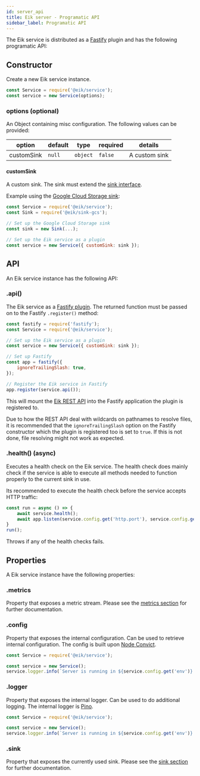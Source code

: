 ```yaml
---
id: server_api
title: Eik server - Programatic API
sidebar_label: Programatic API
---
```


The Eik service is distributed as a [Fastify](https://www.fastify.io/) plugin and has the following programatic API:

## Constructor

Create a new Eik service instance.

```js
const Service = require('@eik/service');
const service = new Service(options);
```

### options (optional)

An Object containing misc configuration. The following values can be provided:

| option     | default | type     | required  | details                                                             |
| ---------- | ------- | -------- | --------- | ------------------------------------------------------------------- |
| customSink | `null`  | `object` | `false`   | A custom sink                                                       |

#### customSink

A custom sink. The sink must extend the [sink interface](https://github.com/eik-lib/sink).

Example using the [Google Cloud Storage sink](https://github.com/eik-lib/sink-gcs):

```js
const Service = require('@eik/service');
const Sink = require('@eik/sink-gcs');

// Set up the Google Cloud Storage sink
const sink = new Sink(...);

// Set up the Eik service as a plugin
const service = new Service({ customSink: sink });
```

## API

An Eik service instance has the following API:

### .api()

The Eik service as a [Fastify plugin](https://www.fastify.io/docs/latest/Plugins/). The returned function must be passed on to the Fastify `.register()` method:

```js
const fastify = require('fastify');
const Service = require('@eik/service');

// Set up the Eik service as a plugin
const service = new Service({ customSink: sink });

// Set up Fastify
const app = fastify({
    ignoreTrailingSlash: true,
});

// Register the Eik service in Fastify
app.register(service.api());
```

This will mount the [Eik REST API](/docs/server_rest_api) into the Fastify application the plugin is registered to.

Due to how the REST API deal with wildcards on pathnames to resolve files, it is recommended that the `ignoreTrailingSlash` option on the Fastify constructor which the plugin is registered too is set to `true`. If this is not done, file resolving might not work as expected. 

### .health() (async)

Executes a health check on the Eik service. The health check does mainly check if the service is able to execute all methods needed to function properly to the current sink in use.

Its recommended to execute the health check before the service accepts HTTP traffic:

```js
const run = async () => {
    await service.health();
    await app.listen(service.config.get('http.port'), service.config.get('http.address'));
}
run();
```

Throws if any of the health checks fails.

## Properties

A Eik service instance have the following properties:

### .metrics

Property that exposes a metric stream. Please see the [metrics section](/docs/server_metrics) for further documentation.

### .config

Property that exposes the internal configuration. Can be used to retrieve internal configuration. The config is built upon [Node Convict](https://github.com/mozilla/node-convict).

```js
const Service = require('@eik/service');

const service = new Service();
service.logger.info(`Server is running in ${service.config.get('env')} mode`);
```

### .logger

Property that exposes the internal logger. Can be used to do additional logging. The internal logger is [Pino](https://github.com/pinojs/pino).

```js
const Service = require('@eik/service');

const service = new Service();
service.logger.info(`Server is running in ${service.config.get('env')} mode`);
```

### .sink

Property that exposes the currently used sink. Please see the [sink section](/docs/server_metrics) for further documentation.
